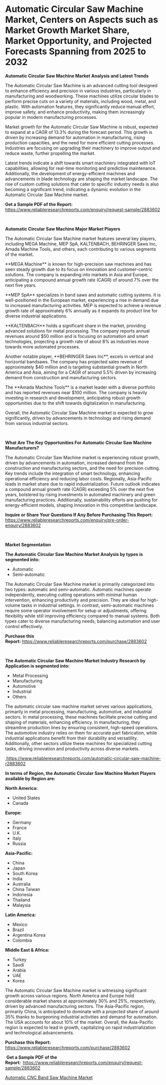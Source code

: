 <p><h1>Automatic Circular Saw Machine Market, Centers on Aspects such as Market Growth Market Share, Market Opportunity, and Projected Forecasts Spanning from 2025 to 2032</h1></p><p><strong>Automatic Circular Saw Machine Market Analysis and Latest Trends</strong></p>
<p><p>The Automatic Circular Saw Machine is an advanced cutting tool designed to enhance efficiency and precision in various industries, particularly in manufacturing and woodworking. These machines utilize circular blades to perform precise cuts on a variety of materials, including wood, metal, and plastic. With automation features, they significantly reduce manual effort, improve safety, and enhance productivity, making them increasingly popular in modern manufacturing processes.</p><p>Market growth for the Automatic Circular Saw Machine is robust, expected to expand at a CAGR of 13.3% during the forecast period. This growth is driven by increasing demand for automation in manufacturing, rising production capacities, and the need for more efficient cutting processes. Industries are focusing on upgrading their machinery to improve output and reduce waste, further propelling the market.</p><p>Latest trends indicate a shift towards smart machinery integrated with IoT capabilities, allowing for real-time monitoring and predictive maintenance. Additionally, the development of energy-efficient machines and advancements in blade technology are shaping the market landscape. The rise of custom cutting solutions that cater to specific industry needs is also becoming a significant trend, indicating a dynamic evolution in the Automatic Circular Saw Machine market.</p></p>
<p><strong>Get a Sample PDF of the Report:&nbsp;</strong> <a href="https://www.reliableresearchreports.com/enquiry/request-sample/2883602?utm_campaign=2743&utm_medium=2&utm_source=Github&utm_content=ia&utm_term=13032025&utm_id=automatic-circular-saw-machine">https://www.reliableresearchreports.com/enquiry/request-sample/2883602</a></p>
<p>&nbsp;</p>
<p><strong>Automatic Circular Saw Machine Major Market Players</strong></p>
<p><p>The Automatic Circular Saw Machine market features several key players, including MEGA Machine, MEP SpA, KALTENBACH, BEHRINGER Saws Inc, Amada Machine Tools, and others, each contributing to various segments of the market.</p><p>**MEGA Machine** is known for high-precision saw machines and has seen steady growth due to its focus on innovation and customer-centric solutions. The company is expanding into markets in Asia and Europe, anticipating a compound annual growth rate (CAGR) of around 7% over the next five years.</p><p>**MEP SpA** specializes in band saws and automatic cutting systems. It is well-positioned in the European market, experiencing a rise in demand due to increased manufacturing activities. MEP is expected to achieve a revenue growth rate of approximately 6% annually as it expands its product line for diverse industrial applications.</p><p>**KALTENBACH** holds a significant share in the market, providing advanced solutions for metal processing. The company reports annual revenues around $50 million and is focusing on automation and smart technologies, projecting a growth rate of about 8% as industries move towards more automated processes.</p><p>Another notable player, **BEHRINGER Saws Inc**, excels in vertical and horizontal bandsaws. The company has projected sales revenue of approximately $40 million and is targeting substantial growth in North America and Asia, aiming for a CAGR of around 5.5% driven by increasing demand from construction and manufacturing sectors.</p><p>The **Amada Machine Tools** is a market leader with a diverse portfolio and has reported revenues near $100 million. The company is heavily investing in research and development, anticipating robust growth opportunities due to the shift towards digitalization in manufacturing.</p><p>Overall, the Automatic Circular Saw Machine market is expected to grow significantly, driven by advancements in technology and rising demand from various industrial sectors.</p></p>
<p>&nbsp;</p>
<p><strong>What Are The Key Opportunities For Automatic Circular Saw Machine Manufacturers?</strong></p>
<p><p>The Automatic Circular Saw Machine market is experiencing robust growth, driven by advancements in automation, increased demand from the construction and manufacturing sectors, and the need for precision cutting. Key trends include the integration of smart technology, enhancing operational efficiency and reducing labor costs. Regionally, Asia-Pacific leads in market share due to rapid industrialization. Future outlook indicates a compound annual growth rate (CAGR) exceeding 5% over the next five years, bolstered by rising investments in automated machinery and green manufacturing practices. Additionally, sustainability efforts are pushing for energy-efficient models, shaping innovation in this competitive landscape.</p></p>
<p><strong>Inquire or Share Your Questions If Any Before Purchasing This Report:</strong> <a href="https://www.reliableresearchreports.com/enquiry/pre-order-enquiry/2883602?utm_campaign=2743&utm_medium=2&utm_source=Github&utm_content=ia&utm_term=13032025&utm_id=automatic-circular-saw-machine">https://www.reliableresearchreports.com/enquiry/pre-order-enquiry/2883602</a></p>
<p>&nbsp;</p>
<p><strong>Market Segmentation</strong></p>
<p><strong>The Automatic Circular Saw Machine Market Analysis by types is segmented into:</strong></p>
<p><ul><li>Automatic</li><li>Semi-automatic</li></ul></p>
<p><p>The Automatic Circular Saw Machine market is primarily categorized into two types: automatic and semi-automatic. Automatic machines operate independently, executing cutting operations with minimal human intervention, enhancing productivity and precision. They are ideal for high-volume tasks in industrial settings. In contrast, semi-automatic machines require some operator involvement for setup or adjustments, offering flexibility while still improving efficiency compared to manual systems. Both types cater to diverse manufacturing needs, balancing automation and user control effectively.</p></p>
<p><strong>Purchase this Report:&nbsp;</strong><a href="https://www.reliableresearchreports.com/purchase/2883602?utm_campaign=2743&utm_medium=2&utm_source=Github&utm_content=ia&utm_term=13032025&utm_id=automatic-circular-saw-machine">https://www.reliableresearchreports.com/purchase/2883602</a></p>
<p>&nbsp;</p>
<p><strong>The Automatic Circular Saw Machine Market Industry Research by Application is segmented into:</strong></p>
<p><ul><li>Metal Processing</li><li>Manufacturing</li><li>Automotive</li><li>Industrial</li><li>Others</li></ul></p>
<p><p>The automatic circular saw machine market serves various applications, primarily in metal processing, manufacturing, automotive, and industrial sectors. In metal processing, these machines facilitate precise cutting and shaping of materials, enhancing efficiency. In manufacturing, they streamline production lines by ensuring consistent, high-speed operations. The automotive industry relies on them for accurate part fabrication, while industrial applications benefit from their durability and versatility. Additionally, other sectors utilize these machines for specialized cutting tasks, driving innovation and productivity across diverse markets.</p></p>
<p><a href="https://www.reliableresearchreports.com/automatic-circular-saw-machine-r2883602?utm_campaign=2743&utm_medium=2&utm_source=Github&utm_content=ia&utm_term=13032025&utm_id=automatic-circular-saw-machine">&nbsp;https://www.reliableresearchreports.com/automatic-circular-saw-machine-r2883602</a></p>
<p><strong>In terms of Region, the Automatic Circular Saw Machine Market Players available by Region are:</strong></p>
<p>
    <p> <strong> North America: </strong>
        <ul>
            <li>United States</li>
            <li>Canada</li>
        </ul>
        </p> 
    <p> <strong> Europe: </strong>
        <ul>
            <li>Germany</li>
            <li>France</li>
            <li>U.K.</li>
            <li>Italy</li>
            <li>Russia</li>
        </ul>
        </p> 
    <p> <strong> Asia-Pacific: </strong>
        <ul>
            <li>China</li>
            <li>Japan</li>
            <li>South Korea</li>
            <li>India</li>
            <li>Australia</li>
            <li>China Taiwan</li>
            <li>Indonesia</li>
            <li>Thailand</li>
            <li>Malaysia</li>
        </ul>
        </p> 
    <p> <strong> Latin America: </strong>
        <ul>
            <li>Mexico</li>
            <li>Brazil</li>
            <li>Argentina Korea</li>
            <li>Colombia</li>
        </ul>
        </p> 
    <p> <strong> Middle East & Africa: </strong>
        <ul>
            <li>Turkey</li>
            <li>Saudi</li>
            <li>Arabia</li>
            <li>UAE</li>
            <li>Korea</li>
        </ul>
    </p>
    </p>
<p><p>The Automatic Circular Saw Machine market is witnessing significant growth across various regions. North America and Europe hold considerable market shares at approximately 30% and 25%, respectively, driven by advanced manufacturing sectors. The Asia-Pacific region, primarily China, is anticipated to dominate with a projected share of around 35% thanks to burgeoning industrial activities and demand for automation. The USA accounts for about 10% of the market. Overall, the Asia-Pacific region is expected to lead in growth, capitalizing on rapid industrialization and technological advancements.</p></p>
<p><strong>Purchase this Report: </strong><a href="https://www.reliableresearchreports.com/purchase/2883602?utm_campaign=2743&utm_medium=2&utm_source=Github&utm_content=ia&utm_term=13032025&utm_id=automatic-circular-saw-machine">https://www.reliableresearchreports.com/purchase/2883602</a></p>
<p>&nbsp;<strong>Get a Sample PDF of the Report:&nbsp;&nbsp;</strong><a href="https://www.reliableresearchreports.com/enquiry/request-sample/2883602?utm_campaign=2743&utm_medium=2&utm_source=Github&utm_content=ia&utm_term=13032025&utm_id=automatic-circular-saw-machine">https://www.reliableresearchreports.com/enquiry/request-sample/2883602</a></p>
<p><strong></strong></p>
<p><p><a href="https://github.com/ravenecashe/Market-Research-Report-List-1/blob/main/automatic-cnc-band-saw-machine-market.md?utm_campaign=2743&utm_medium=2&utm_source=Github&utm_content=ia&utm_term=13032025&utm_id=automatic-circular-saw-machine">Automatic CNC Band Saw Machine Market</a></p></p>